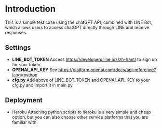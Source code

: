 # Introduction
This is a simple test case using the chatGPT API, combined with LINE Bot, which allows users to access chatGPT directly through LINE and receive responses.

## Settings
* **LINE_BOT_TOKEN**
  Access https://developers.line.biz/zh-hant/ to sign up for your token.  
* **OPENAI_API_KEY**
  See https://platform.openai.com/docs/api-reference?lang=python  
* **cfg.py**
  Add above of LINE_BOT_TOKEN and OPENAI_API_KEY to your cfg.py and import it in main.py  

## Deployment 
* Heroku
  Attaching python scripts to heroku is a very simple and cheap option, but you can also choose other service platforms that you are familiar with.